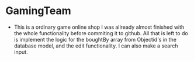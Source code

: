 # GamingTeam 
- This is a ordinary game online shop
I was allready almost finished with the whole functionality before commiting it to github. All that is left to do is implement the logic for the boughtBy array from Objectid's in the database model, and the edit functionality.
I can also make a search input.

